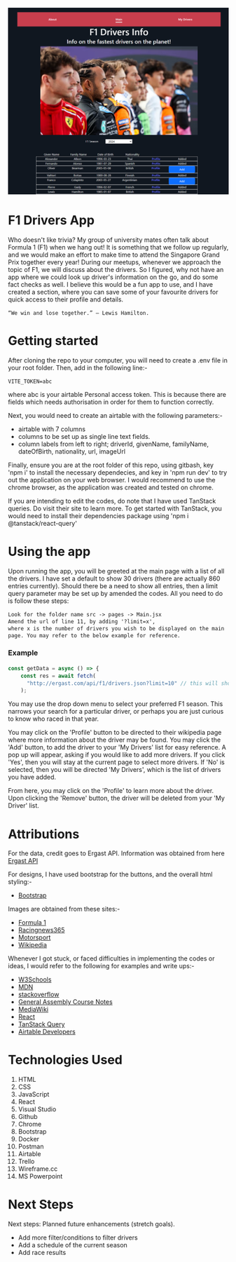 ![app screenshot](F1_Driver_app_ss.png)

# F1 Drivers App

Who doesn't like trivia? My group of university mates often talk about Formula 1 (F1) when we hang out! It is something that we follow up regularly, and we would make an effort to make time to attend the Singapore Grand Prix together every year! During our meetups, whenever we approach the topic of F1, we will discuss about the drivers. So I figured, why not have an app where we could look up driver's information on the go, and do some fact checks as well. I believe this would be a fun app to use, and I have created a section, where you can save some of your favourite drivers for quick access to their profile and details.

```
“We win and lose together.” – Lewis Hamilton.
```

# Getting started

After cloning the repo to your computer, you will need to create a .env file in your root folder. Then, add in the following line:-

```
VITE_TOKEN=abc
```

where abc is your airtable Personal access token. This is because there are fields which needs authorisation in order for them to function correctly.

Next, you would need to create an airtable with the following parameters:-

- airtable with 7 columns
- columns to be set up as single line text fields.
- column labels from left to right; driverId, givenName, familyName, dateOfBirth, nationality, url, imageUrl

Finally, ensure you are at the root folder of this repo, using gitbash, key 'npm i' to install the necessary dependecies, and key in 'npm run dev' to try out the application on your web browser. I would recommend to use the chrome browser, as the application was created and tested on chrome.

If you are intending to edit the codes, do note that I have used TanStack queries. Do visit their site to learn more. To get started with TanStack, you would need to install their dependencies package using 'npm i @tanstack/react-query'

# Using the app

Upon running the app, you will be greeted at the main page with a list of all the drivers. I have set a default to show 30 drivers (there are actually 860 entries currently). Should there be a need to show all entries, then a limit query parameter may be set up by amended the codes. All you need to do is follow these steps:

```
Look for the folder name src -> pages -> Main.jsx
Amend the url of line 11, by adding '?limit=x',
where x is the number of drivers you wish to be displayed on the main page. You may refer to the below example for reference.
```

### Example

```javascript
const getData = async () => {
    const res = await fetch(
      "http://ergast.com/api/f1/drivers.json?limit=10" // this will show 10 drivers only at the main page
    );
```

You may use the drop down menu to select your preferred F1 season. This narrows your search for a particular driver, or perhaps you are just curious to know who raced in that year.

You may click on the 'Profile' button to be directed to their wikipedia page where more information about the driver may be found. You may click the 'Add' button, to add the driver to your 'My Drivers' list for easy reference. A pop up will appear, asking if you would like to add more drivers. If you click 'Yes', then you will stay at the current page to select more drivers. If 'No' is selected, then you will be directed 'My Drivers', which is the list of drivers you have added.

From here, you may click on the 'Profile' to learn more about the driver. Upon clicking the 'Remove' button, the driver will be deleted from your 'My Driver' list.

# Attributions

For the data, credit goes to Ergast API. Information was obtained from here [Ergast API](https://documenter.getpostman.com/view/11586746/SztEa7bL#intro)

For designs, I have used bootstrap for the buttons, and the overall html styling:-

- [Bootstrap](https://getbootstrap.com/)

Images are obtained from these sites:-

- [Formula 1](https://www.formula1.com/en/latest/article/driver-of-the-day-2024.1I7A0iPl3nMaXyPIeFVFLZ)
- [Racingnews365](https://racingnews365.com/schedule-for-the-f1-2022-singapore-grand-prix)
- [Motorsport](https://www.motorsport.com/)
- [Wikipedia](https://en.wikipedia.org)

Whenever I got stuck, or faced difficulties in implementing the codes or ideas, I would refer to the following for examples and write ups:-

- [W3Schools](https://www.w3schools.com/)
- [MDN](https://developer.mozilla.org/en-US/)
- [stackoverflow](https://stackoverflow.com/)
- [General Assembly Course Notes](https://generalassemb.ly/)
- [MediaWiki](https://www.mediawiki.org/wiki/API:Query)
- [React](https://react.dev/learn)
- [TanStack Query](https://tanstack.com/query/latest)
- [Airtable Developers](https://airtable.com/developers)

# Technologies Used

1. HTML
1. CSS
1. JavaScript
1. React
1. Visual Studio
1. Github
1. Chrome
1. Bootstrap
1. Docker
1. Postman
1. Airtable
1. Trello
1. Wireframe.cc
1. MS Powerpoint

# Next Steps

Next steps: Planned future enhancements (stretch goals).

- Add more filter/conditions to filter drivers
- Add a schedule of the current season
- Add race results
